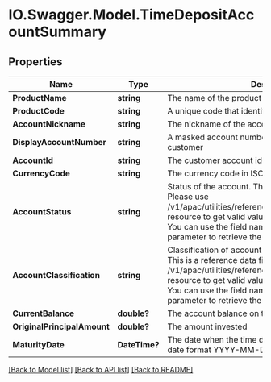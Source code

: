 # IO.Swagger.Model.TimeDepositAccountSummary
## Properties

Name | Type | Description | Notes
------------ | ------------- | ------------- | -------------
**ProductName** | **string** | The name of the product | [optional] 
**ProductCode** | **string** | A unique code that identifies the product | [optional] 
**AccountNickname** | **string** | The nickname of the account assigned by the customer | [optional] 
**DisplayAccountNumber** | **string** | A masked account number that can be displayed to the customer | [optional] 
**AccountId** | **string** | The customer account identifier in encrypted format. | [optional] 
**CurrencyCode** | **string** | The currency code in ISO 4217 format | [optional] 
**AccountStatus** | **string** | Status of the account. This is a reference data field. Please use /v1/apac/utilities/referenceData/{accountStatus} resource to get valid value of this field with description. You can use the field name as the referenceCode parameter to retrieve the values. | [optional] 
**AccountClassification** | **string** | Classification of account either as ASSET or LIABILITY. This is a reference data field. Please use /v1/apac/utilities/referenceData/{accountClassification} resource to get valid value of this field with description. You can use the field name as the referenceCode parameter to retrieve the values. | [optional] 
**CurrentBalance** | **double?** | The account balance on the time deposit account | [optional] 
**OriginalPrincipalAmount** | **double?** | The amount invested | [optional] 
**MaturityDate** | **DateTime?** | The date when the time deposit will mature in ISO8601 date format YYYY-MM-DD | [optional] 

[[Back to Model list]](../README.md#documentation-for-models) [[Back to API list]](../README.md#documentation-for-api-endpoints) [[Back to README]](../README.md)


